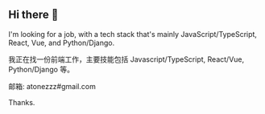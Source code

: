 ## Hi there 👋

I'm looking for a job, with a tech stack that's mainly JavaScript/TypeScript, React, Vue, and Python/Django.

我正在找一份前端工作，主要技能包括 Javascript/TypeScript, React/Vue, Python/Django 等。

邮箱: atonezzz#gmail.com

Thanks.

<!--
**maltoze/maltoze** is a ✨ _special_ ✨ repository because its `README.md` (this file) appears on your GitHub profile.

Here are some ideas to get you started:

- 🔭 I’m currently working on ...
- 🌱 I’m currently learning ...
- 👯 I’m looking to collaborate on ...
- 🤔 I’m looking for help with ...
- 💬 Ask me about ...
- 📫 How to reach me: ...
- 😄 Pronouns: ...
- ⚡ Fun fact: ...
-->
